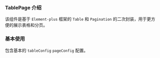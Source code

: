 ### TablePage 介绍

该组件是基于 `Element-plus` 框架的 `Table` 和 `Pagination` 的二次封装，用于更方便的展示表格和分页。

### 基本使用

包含基本的 `tableConfig` `pageConfig` 配置。

<preview path="../examples/tablePage/base.vue"></preview>
